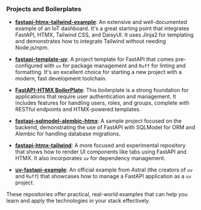 ### Projects and Boilerplates

- **[fastapi-htmx-tailwind-example](https://github.com/volfpeter/fastapi-htmx-tailwind-example)**: An extensive and well-documented example of an IoT dashboard. It's a great starting point that integrates FastAPI, HTMX, Tailwind CSS, and DaisyUI. It uses Jinja2 for templating and demonstrates how to integrate Tailwind without needing Node.js/npm.

- **[fastapi-template-uv](https://github.com/barabum0/fastapi-template-uv)**: A project template for FastAPI that comes pre-configured with `uv` for package management and `Ruff` for linting and formatting. It's an excellent choice for starting a new project with a modern, fast development toolchain.

- **[FastAPI-HTMX BoilerPlate](https://github.com/Hybridhash/FastAPI-HTMX)**: This boilerplate is a strong foundation for applications that require user authentication and management. It includes features for handling users, roles, and groups, complete with RESTful endpoints and HTMX-powered templates.

- **[fastapi-sqlmodel-alembic-htmx](https://github.com/valentinschabschneider/fastapi-sqlmodel-alembic-htmx)**: A sample project focused on the backend, demonstrating the use of FastAPI with SQLModel for ORM and Alembic for handling database migrations.

- **[fastapi-htmx-tailwind](https://github.com/angelospanag/fastapi-htmx-tailwind)**: A more focused and experimental repository that shows how to render UI components like tabs using FastAPI and HTMX. It also incorporates `uv` for dependency management.

- **[uv-fastapi-example](https://github.com/astral-sh/uv-fastapi-example)**: An official example from Astral (the creators of `uv` and `Ruff`) that showcases how to manage a FastAPI application as a `uv` project.

These repositories offer practical, real-world examples that can help you learn and apply the technologies in your stack effectively.
